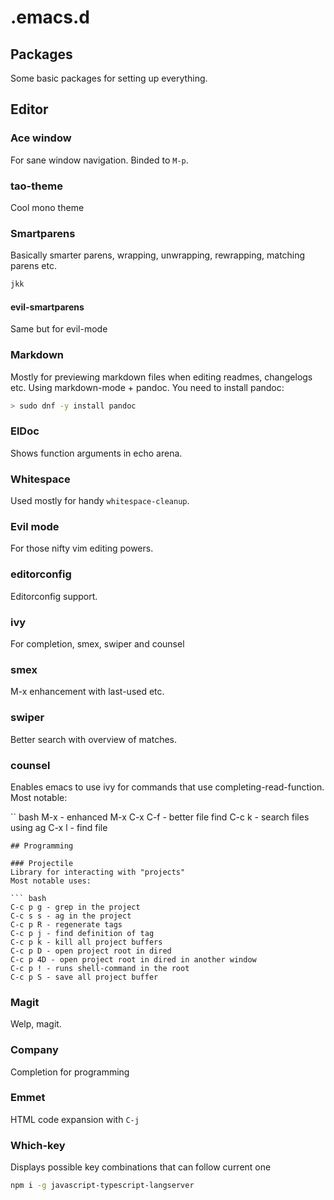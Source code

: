 # .emacs.d

## Packages
Some basic packages for setting up everything.

## Editor

### Ace window
For sane window navigation. Binded to `M-p`.

### tao-theme
Cool mono theme

### Smartparens
Basically smarter parens, wrapping, unwrapping, rewrapping, matching parens etc.

``` bash
jkk
```

#### evil-smartparens
Same but for evil-mode

### Markdown
Mostly for previewing markdown files when editing readmes, changelogs etc.
Using markdown-mode + pandoc. You need to install pandoc:

``` bash
> sudo dnf -y install pandoc
```

### ElDoc
Shows function arguments in echo arena.

### Whitespace
Used mostly for handy `whitespace-cleanup`.

### Evil mode
For those nifty vim editing powers.

### editorconfig
Editorconfig support.

### ivy
For completion, smex, swiper and counsel

### smex
M-x enhancement with last-used etc.

### swiper
Better search with overview of matches.

### counsel
Enables emacs to use ivy for commands that use completing-read-function. Most notable:

`` bash
M-x - enhanced M-x
C-x C-f - better file find
C-c k - search files using ag
C-x l - find file
```
## Programming

### Projectile
Library for interacting with "projects"
Most notable uses:

``` bash
C-c p g - grep in the project
C-c s s - ag in the project
C-c p R - regenerate tags
C-c p j - find definition of tag
C-c p k - kill all project buffers
C-c p D - open project root in dired
C-c p 4D - open project root in dired in another window
C-c p ! - runs shell-command in the root
C-c p S - save all project buffer
```

### Magit
Welp, magit.


### Company
Completion for programming

### Emmet
HTML code expansion with `C-j`

### Which-key
Displays possible key combinations that can follow current one

``` bash
npm i -g javascript-typescript-langserver
```
